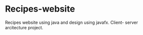 # Recipes-website
Recipes website using java and design using javafx. Client- server arcitecture project.
